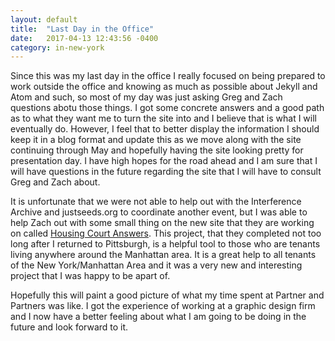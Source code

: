 ```yaml
---
layout: default
title:  "Last Day in the Office"
date:   2017-04-13 12:43:56 -0400
category: in-new-york
---
```

Since this was my last day in the office I really focused on being prepared to work outside the office and knowing as much as possible about Jekyll and Atom and such, so most of my day was just asking Greg and Zach questions abotu those things. I got some concrete answers and a good path as to what they want me to turn the site into and I believe that is what I will eventually do. However, I feel that to better display the information I should keep it in a blog format and update this as we move along with the site continuing through May and hopefully having the site looking pretty for presentation day. I have high hopes for the road ahead and I am sure that I will have questions in the future regarding the site that I will have to consult Greg and Zach about.

It is unfortunate that we were not able to help out with the Interference Archive and justseeds.org to coordinate another event, but I was able to help Zach out with some small thing on the new site that they are working on called [Housing Court Answers][housing-court-answers]. This project, that they completed not too long after I returned to Pittsburgh, is a helpful tool to those who are tenants living anywhere around the Manhattan area. It is a great help to all tenants of the New York/Manhattan Area and it was a very new and interesting project that I was happy to be apart of.

Hopefully this will paint a good picture of what my time spent at Partner and Partners was like. I got the experience of working at a graphic design firm and I now have a better feeling about what I am going to be doing in the future and look forward to it.



[housing-court-answers]: http://housingcourtanswers.org/
